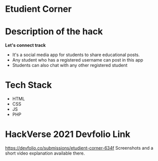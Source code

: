 # Etudient Corner

# Description of the hack
**Let's connect track**

- It's a social media app for students to share educational posts. 
- Any student who has a registered username can post in this app
- Students can also chat with any other registered student

# Tech Stack
- HTML
- CSS
- JS
- PHP

# HackVerse 2021 Devfolio Link
https://devfolio.co/submissions/etudient-corner-634f
Screenshots and a short video explanation available there.
